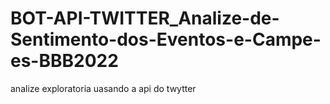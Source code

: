 # BOT-API-TWITTER_Analize-de-Sentimento-dos-Eventos-e-Campe-es-BBB2022
analize exploratoria uasando a api do twytter
